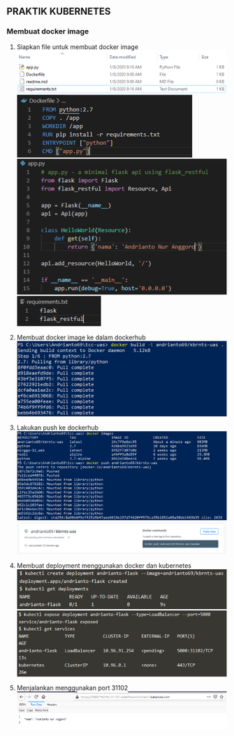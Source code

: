 ## PRAKTIK KUBERNETES
### Membuat docker image

1. Siapkan file untuk membuat docker image
![alt text](img/Screenshot_1.png)
![alt text](img/Screenshot_2.png)
![alt text](img/Screenshot_3.png)
![alt text](img/Screenshot_4.png)

2. Membuat docker image ke dalam dockerhub
![alt text](img/Screenshot_5.png)

3. Lakukan push ke dockerhub
![alt text](img/Screenshot_6.png)
![alt text](img/Screenshot_7.png)

4. Membuat deployment menggunakan docker dan kubernetes
![alt text](img/Screenshot_8.png)
![alt text](img/Screenshot_9.png)

5. Menjalankan menggunakan port 31102
![alt text](img/Screenshot_10.png)